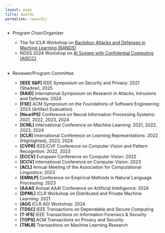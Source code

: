 ```yaml
---
layout: page
title: Awards
permalink: /awards/
---
```


* Program Chair/Organizer
    - The 1st ICLR Workshop on [Backdoor Attacks and Defenses in Machine Learning (BANDS)](https://iclr23-bands.github.io)
    - NDSS 2024 Workshop on [AI System with Confidential Computing (AISCC)](https://sites.google.com/view/aiscc2024/home?authuser=1)
<br/><br/>

* Reviewer/Program Committee
    - **[IEEE S&P]** IEEE Symposium on Security and Privacy: 2021 (Shadow), 2025
    - **[RAID]** International Symposium on Research in Attacks, Intrusions and Defenses: 2024
    - **[FSE]** ACM Symposium on the Foundations of Software Engineering: 2023 (Artifact Evaluation)
    - **[NeurIPS]** Conference on Neural Information Processing Systems: 2021, 2022, 2023, 2024
    - **[ICML]** International Conference on Machine Learning: 2021, 2022, 2023, 2024
    - **[ICLR]** International Conference on Learning Representations: 2022 (Highlighted), 2023, 2024
    - **[CVPR]** IEEE/CVF Conference on Computer Vision and Pattern Recognition: 2022, 2023
    - **[ECCV]** European Conference on Computer Vision: 2022
    - **[ICCV]** International Conference on Computer Vision: 2023
    - **[ACL]** Annual Meeting of the Association for Computational Linguistics: 2023
    - **[EMNLP]** Conference on Empirical Methods in Natural Language Processing: 2023
    - **[AAAI]** Annual AAAI Conference on Artificial Intelligence: 2024
    - **[DPML]** ICLR Workshop on Distributed and Private Machine Learning: 2021
    - **[AGI]** ICLR AGI Workshop: 2024
    - **[TDSC]** IEEE Transactions on Dependable and Secure Computing
    - **[T-IFS]** IEEE Transactions on Information Forensics & Security
    - **[TOPS]** ACM Transactions on Privacy and Security
    - **[TMLR]** Transactions on Machine Learning Research
